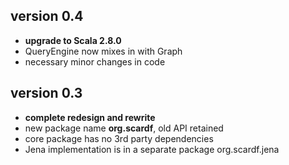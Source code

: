 ## version 0.4 ##

  * **upgrade to Scala 2.8.0**
  * QueryEngine now mixes in with Graph
  * necessary minor changes in code

## version 0.3 ##

  * **complete redesign and rewrite**
  * new package name **org.scardf**, old API retained
  * core package has no 3rd party dependencies
  * Jena implementation is in a separate package org.scardf.jena